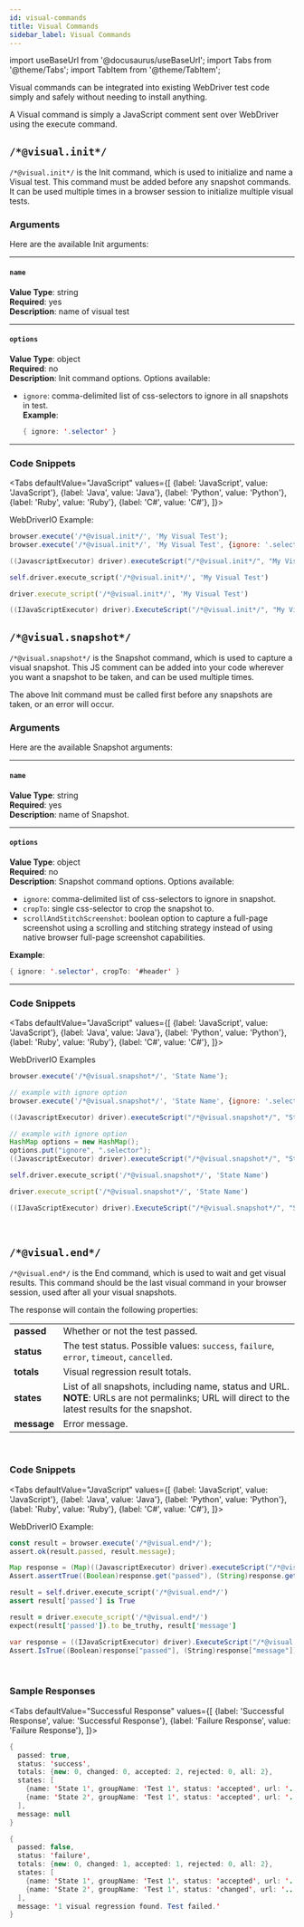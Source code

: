 ```yaml
---
id: visual-commands
title: Visual Commands
sidebar_label: Visual Commands
---
```


import useBaseUrl from '@docusaurus/useBaseUrl';
import Tabs from '@theme/Tabs';
import TabItem from '@theme/TabItem';

Visual commands can be integrated into existing WebDriver test code simply and safely without needing to install anything.

A Visual command is simply a JavaScript comment sent over WebDriver using the execute command.


## `/*@visual.init*/`

`/*@visual.init*/` is the Init command, which is used to initialize and name a Visual test. This command must be added before any snapshot commands. It can be used multiple times in a browser session to initialize multiple visual tests.

### Arguments

Here are the available Init arguments:

---
#### `name`
__Value Type__: string<br/>
__Required__: yes<br/>
__Description__: name of visual test

---
#### `options`
__Value Type__: object<br/>
__Required__: no<br/>
__Description__: Init command options. Options available:
* `ignore`: comma-delimited list of css-selectors to ignore in all snapshots in test.<br/>
__Example__:
  ```java
  { ignore: '.selector' }
  ```
---

### Code Snippets

<Tabs
  defaultValue="JavaScript"
  values={[
    {label: 'JavaScript', value: 'JavaScript'},
    {label: 'Java', value: 'Java'},
    {label: 'Python', value: 'Python'},
    {label: 'Ruby', value: 'Ruby'},
    {label: 'C#', value: 'C#'},
  ]}>

<TabItem value="JavaScript">

WebDriverIO Example:

```javascript
browser.execute('/*@visual.init*/', 'My Visual Test');
browser.execute('/*@visual.init*/', 'My Visual Test', {ignore: '.selector'});
```

</TabItem>
<TabItem value="Java">

```java
((JavascriptExecutor) driver).executeScript("/*@visual.init*/", "My Visual Test");
```

</TabItem>
<TabItem value="Python">

```py
self.driver.execute_script('/*@visual.init*/', 'My Visual Test')
```

</TabItem>
<TabItem value="Ruby">

```rb
driver.execute_script('/*@visual.init*/', 'My Visual Test')
```

</TabItem>
<TabItem value="C#">

```csharp
((IJavaScriptExecutor) driver).ExecuteScript("/*@visual.init*/", "My Visual Test");
```

</TabItem>
</Tabs>


## `/*@visual.snapshot*/`

`/*@visual.snapshot*/` is the Snapshot command, which is used to capture a visual snapshot. This JS comment can be added into your code wherever you want a snapshot to be taken, and can be used multiple times.

The above Init command must be called first before any snapshots are taken, or an error will occur.

### Arguments

Here are the available Snapshot arguments:

---
#### `name`
__Value Type__: string<br/>
__Required__: yes<br/>
__Description__: name of Snapshot.

---
#### `options`
__Value Type__: object<br/>
__Required__: no<br/>
__Description__: Snapshot command options. Options available:
* `ignore`: comma-delimited list of css-selectors to ignore in snapshot.
* `cropTo`: single css-selector to crop the snapshot to.
* `scrollAndStitchScreenshot`: boolean option to capture a full-page screenshot using a scrolling and stitching strategy instead of using native browser full-page screenshot capabilities.

__Example__:
  ```java
  { ignore: '.selector', cropTo: '#header' }
  ```
---

### Code Snippets

<Tabs
  defaultValue="JavaScript"
  values={[
    {label: 'JavaScript', value: 'JavaScript'},
    {label: 'Java', value: 'Java'},
    {label: 'Python', value: 'Python'},
    {label: 'Ruby', value: 'Ruby'},
    {label: 'C#', value: 'C#'},
  ]}>

<TabItem value="JavaScript">

WebDriverIO Examples

```javascript
browser.execute('/*@visual.snapshot*/', 'State Name');

// example with ignore option
browser.execute('/*@visual.snapshot*/', 'State Name', {ignore: '.selector'});
```

</TabItem>
<TabItem value="Java">

```java
((JavascriptExecutor) driver).executeScript("/*@visual.snapshot*/", "State Name");

// example with ignore option
HashMap options = new HashMap();
options.put("ignore", ".selector");
((JavascriptExecutor) driver).executeScript("/*@visual.snapshot*/", "State Name", options);
```

</TabItem>
<TabItem value="Python">

```py
self.driver.execute_script('/*@visual.snapshot*/', 'State Name')
```

</TabItem>
<TabItem value="Ruby">

```rb
driver.execute_script('/*@visual.snapshot*/', 'State Name')
```

</TabItem>
<TabItem value="C#">

```csharp
((IJavaScriptExecutor) driver).ExecuteScript("/*@visual.snapshot*/", "State Name");
```

</TabItem>
</Tabs>
<br/>

## `/*@visual.end*/`

`/*@visual.end*/` is the End command, which is used to wait and get visual results. This command should be the last visual command in your browser session, used after all your visual snapshots.

The response will contain the following properties:

<table>
  <tr>
   <td>
    <strong>passed</strong>
   </td>
   <td>
    Whether or not the test passed.
   </td>
  </tr>
  <tr>
   <td>
    <strong>status</strong>
   </td>
   <td>
    The test status. Possible values: <code>success</code>, <code>failure</code>, <code>error</code>, <code>timeout</code>, <code>cancelled</code>.
   </td>
  </tr>
  <tr>
   <td>
    <strong>totals</strong>
   </td>
   <td>
    Visual regression result totals.
   </td>
  </tr>
  <tr>
   <td>
    <strong>states</strong>
   </td>
   <td>
    List of all snapshots, including name, status and URL. <strong>NOTE</strong>: URLs are not permalinks; URL will direct to the latest results for the snapshot.
   </td>
  </tr>
  <tr>
   <td>
    <strong>message</strong>
   </td>
   <td>
    Error message.
   </td>
  </tr>
</table>
<br/>

### Code Snippets

<Tabs
  defaultValue="JavaScript"
  values={[
    {label: 'JavaScript', value: 'JavaScript'},
    {label: 'Java', value: 'Java'},
    {label: 'Python', value: 'Python'},
    {label: 'Ruby', value: 'Ruby'},
    {label: 'C#', value: 'C#'},
  ]}>

<TabItem value="JavaScript">

WebDriverIO Example:

```javascript
const result = browser.execute('/*@visual.end*/');
assert.ok(result.passed, result.message);
```

</TabItem>
<TabItem value="Java">

```java
Map response = (Map)((JavascriptExecutor) driver).executeScript("/*@visual.end*/");
Assert.assertTrue((Boolean)response.get("passed"), (String)response.get("message"));
```

</TabItem>
<TabItem value="Python">

```py
result = self.driver.execute_script('/*@visual.end*/')
assert result['passed'] is True
```

</TabItem>
<TabItem value="Ruby">

```rb
result = driver.execute_script('/*@visual.end*/')
expect(result['passed']).to be_truthy, result['message']
```

</TabItem>
<TabItem value="C#">

```csharp
var response = ((IJavaScriptExecutor) driver).ExecuteScript("/*@visual.end*/") as Dictionary;
Assert.IsTrue((Boolean)response["passed"], (String)response["message"]);
```

</TabItem>
</Tabs>
<br/>

### Sample Responses

<Tabs
  defaultValue="Successful Response"
  values={[
    {label: 'Successful Response', value: 'Successful Response'},
    {label: 'Failure Response', value: 'Failure Response'},
  ]}>

<TabItem value="Successful Response">

```java
{
  passed: true,
  status: 'success',
  totals: {new: 0, changed: 0, accepted: 2, rejected: 0, all: 2},
  states: [
    {name: 'State 1', groupName: 'Test 1', status: 'accepted', url: '...'}
    {name: 'State 2', groupName: 'Test 1', status: 'accepted', url: '...'}
  ],
  message: null
}
```

</TabItem>
<TabItem value="Failure Response">

```java
{
  passed: false,
  status: 'failure',
  totals: {new: 0, changed: 1, accepted: 1, rejected: 0, all: 2},
  states: [
    {name: 'State 1', groupName: 'Test 1', status: 'accepted', url: '...'}
    {name: 'State 2', groupName: 'Test 1', status: 'changed', url: '...'}
  ],
  message: '1 visual regression found. Test failed.'
}
```

</TabItem>
</Tabs>
